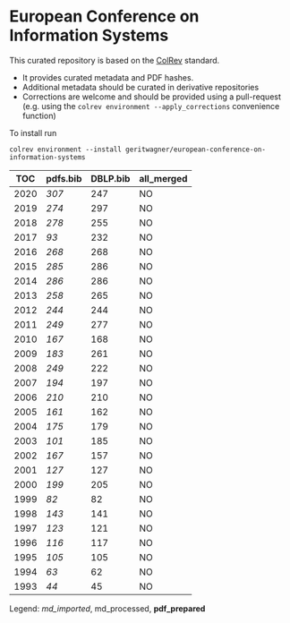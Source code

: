 # European Conference on Information Systems

This curated repository is based on the [ColRev](https://github.com/geritwagner/colrev_core) standard.

- It provides curated metadata and PDF hashes.
- Additional metadata should be curated in derivative repositories
- Corrections are welcome and should be provided using a pull-request (e.g. using the `colrev environment --apply_corrections` convenience function)

To install run

```
colrev environment --install geritwagner/european-conference-on-information-systems 
```

<!-- TABLE_SUMMARY -->

|TOC           |pdfs.bib        |DBLP.bib        |all_merged      |
|--------------|----------------|----------------|----------------|
|2020          |           *307*|             247|              NO|
|2019          |           *274*|             297|              NO|
|2018          |           *278*|             255|              NO|
|2017          |            *93*|             232|              NO|
|2016          |           *268*|             268|              NO|
|2015          |           *285*|             286|              NO|
|2014          |           *286*|             286|              NO|
|2013          |           *258*|             265|              NO|
|2012          |           *244*|             244|              NO|
|2011          |           *249*|             277|              NO|
|2010          |           *167*|             168|              NO|
|2009          |           *183*|             261|              NO|
|2008          |           *249*|             222|              NO|
|2007          |           *194*|             197|              NO|
|2006          |           *210*|             210|              NO|
|2005          |           *161*|             162|              NO|
|2004          |           *175*|             179|              NO|
|2003          |           *101*|             185|              NO|
|2002          |           *167*|             157|              NO|
|2001          |           *127*|             127|              NO|
|2000          |           *199*|             205|              NO|
|1999          |            *82*|              82|              NO|
|1998          |           *143*|             141|              NO|
|1997          |           *123*|             121|              NO|
|1996          |           *116*|             117|              NO|
|1995          |           *105*|             105|              NO|
|1994          |            *63*|              62|              NO|
|1993          |            *44*|              45|              NO|

Legend: *md_imported*, md_processed, **pdf_prepared**
